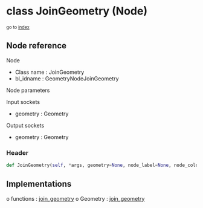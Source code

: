 # class JoinGeometry (Node)

<sub>go to [index](/docs/index.md)</sub>

## Node reference

Node
 - Class name : JoinGeometry
 - bl_idname : GeometryNodeJoinGeometry

Node parameters

Input sockets
 - geometry : Geometry

Output sockets
 - geometry : Geometry

### Header

``` python
def JoinGeometry(self, *args, geometry=None, node_label=None, node_color=None):
```

## Implementations

o functions : [join_geometry](/docs/GeoNodes_classes/GLOBAL.md#join_geometry)
o Geometry : [join_geometry](/docs/GeoNodes_classes/Geometry.md#join_geometry)


